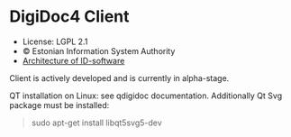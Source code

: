 # DigiDoc4 Client

 * License: LGPL 2.1
 * &copy; Estonian Information System Authority
 * [Architecture of ID-software](http://open-eid.github.io)

Client is actively developed and is currently in alpha-stage.

QT installation on Linux: see qdigidoc documentation. Additionally Qt Svg package must be installed:
> sudo apt-get install libqt5svg5-dev
